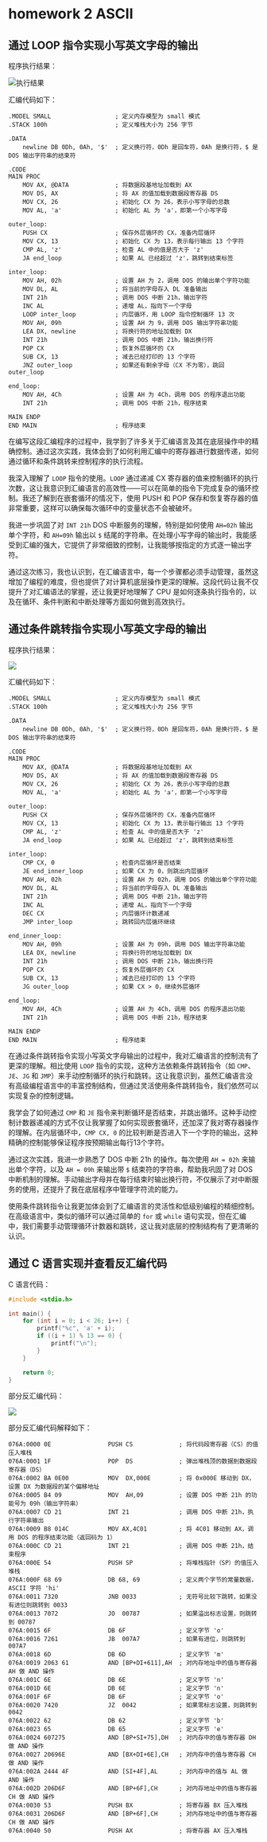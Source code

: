 # homework 2 ASCII

## 通过 LOOP 指令实现小写英文字母的输出

程序执行结果：

![执行结果](source_image/hw201.png)

汇编代码如下：

```
.MODEL SMALL                  ; 定义内存模型为 small 模式
.STACK 100h                   ; 定义堆栈大小为 256 字节

.DATA
    newline DB 0Dh, 0Ah, '$'  ; 定义换行符，0Dh 是回车符，0Ah 是换行符，$ 是 DOS 输出字符串的结束符

.CODE
MAIN PROC
    MOV AX, @DATA             ; 将数据段基地址加载到 AX
    MOV DS, AX                ; 将 AX 的值加载到数据段寄存器 DS
    MOV CX, 26                ; 初始化 CX 为 26，表示小写字母的总数
    MOV AL, 'a'               ; 初始化 AL 为 'a'，即第一个小写字母

outer_loop:
    PUSH CX                   ; 保存外层循环的 CX，准备内层循环
    MOV CX, 13                ; 初始化 CX 为 13，表示每行输出 13 个字符
    CMP AL, 'z'               ; 检查 AL 中的值是否大于 'z'
    JA end_loop               ; 如果 AL 已经超过 'z'，跳转到结束标签

inter_loop:
    MOV AH, 02h               ; 设置 AH 为 2，调用 DOS 的输出单个字符功能
    MOV DL, AL                ; 将当前的字母存入 DL 准备输出
    INT 21h                   ; 调用 DOS 中断 21h，输出字符
    INC AL                    ; 递增 AL，指向下一个字母
    LOOP inter_loop           ; 内层循环，用 LOOP 指令控制循环 13 次
    MOV AH, 09h               ; 设置 AH 为 9，调用 DOS 输出字符串功能
    LEA DX, newline           ; 将换行符的地址加载到 DX
    INT 21h                   ; 调用 DOS 中断 21h，输出换行符
    POP CX                    ; 恢复外层循环的 CX
    SUB CX, 13                ; 减去已经打印的 13 个字符
    JNZ outer_loop            ; 如果还有剩余字母（CX 不为零），跳回 outer_loop

end_loop:
    MOV AH, 4Ch               ; 设置 AH 为 4Ch，调用 DOS 的程序退出功能
    INT 21h                   ; 调用 DOS 中断 21h，程序结束

MAIN ENDP
END MAIN                      ; 程序结束
```

在编写这段汇编程序的过程中，我学到了许多关于汇编语言及其在底层操作中的精确控制。通过这次实践，我体会到了如何利用汇编中的寄存器进行数据传递，如何通过循环和条件跳转来控制程序的执行流程。

我深入理解了 `LOOP` 指令的使用。`LOOP` 通过递减 CX 寄存器的值来控制循环的执行次数，这让我意识到汇编语言的高效性——可以在简单的指令下完成复杂的循环控制。我还了解到在嵌套循环的情况下，使用 PUSH 和 POP 保存和恢复寄存器的值非常重要，这样可以确保每次循环中的变量状态不会被破坏。

我进一步巩固了对 `INT 21h` DOS 中断服务的理解，特别是如何使用 `AH=02h` 输出单个字符，和 `AH=09h` 输出以 `$` 结尾的字符串。在处理小写字母的输出时，我能感受到汇编的强大，它提供了非常细致的控制，让我能够按指定的方式逐一输出字符。

通过这次练习，我也认识到，在汇编语言中，每一个步骤都必须手动管理，虽然这增加了编程的难度，但也提供了对计算机底层操作更深的理解。这段代码让我不仅提升了对汇编语法的掌握，还让我更好地理解了 CPU 是如何逐条执行指令的，以及在循环、条件判断和中断处理等方面如何做到高效执行。

## 通过条件跳转指令实现小写英文字母的输出

程序执行结果：

![](source_image/hw202.png)

汇编代码如下：

```
.MODEL SMALL                  ; 定义内存模型为 small 模式
.STACK 100h                   ; 定义堆栈大小为 256 字节

.DATA
    newline DB 0Dh, 0Ah, '$'  ; 定义换行符，0Dh 是回车符，0Ah 是换行符，$ 是 DOS 输出字符串的结束符

.CODE
MAIN PROC
    MOV AX, @DATA             ; 将数据段基地址加载到 AX
    MOV DS, AX                ; 将 AX 的值加载到数据段寄存器 DS
    MOV CX, 26                ; 初始化 CX 为 26，表示小写字母的总数
    MOV AL, 'a'               ; 初始化 AL 为 'a'，即第一个小写字母

outer_loop:
    PUSH CX                   ; 保存外层循环的 CX，准备内层循环
    MOV CX, 13                ; 初始化 CX 为 13，表示每行输出 13 个字符
    CMP AL, 'z'               ; 检查 AL 中的值是否大于 'z'
    JA end_loop               ; 如果 AL 已经超过 'z'，跳转到结束标签

inter_loop:
    CMP CX, 0                 ; 检查内层循环是否结束
    JE end_inner_loop         ; 如果 CX 为 0，则跳出内层循环
    MOV AH, 02h               ; 设置 AH 为 02h，调用 DOS 的输出单个字符功能
    MOV DL, AL                ; 将当前的字母存入 DL 准备输出
    INT 21h                   ; 调用 DOS 中断 21h，输出字符
    INC AL                    ; 递增 AL，指向下一个字母
    DEC CX                    ; 内层循环计数递减
    JMP inter_loop            ; 跳转回内层循环继续

end_inner_loop:
    MOV AH, 09h               ; 设置 AH 为 09h，调用 DOS 输出字符串功能
    LEA DX, newline           ; 将换行符的地址加载到 DX
    INT 21h                   ; 调用 DOS 中断 21h，输出换行符
    POP CX                    ; 恢复外层循环的 CX
    SUB CX, 13                ; 减去已经打印的 13 个字符
    JG outer_loop             ; 如果 CX > 0，继续外层循环

end_loop:
    MOV AH, 4Ch               ; 设置 AH 为 4Ch，调用 DOS 的程序退出功能
    INT 21h                   ; 调用 DOS 中断 21h，程序结束

MAIN ENDP
END MAIN                      ; 程序结束
```

在通过条件跳转指令实现小写英文字母输出的过程中，我对汇编语言的控制流有了更深的理解。相比使用 `LOOP` 指令的实现，这种方法依赖条件跳转指令（如 `CMP`、`JE`、`JG` 和 `JMP`）来手动控制循环的执行和跳转。这让我意识到，虽然汇编语言没有高级编程语言中的丰富控制结构，但通过灵活使用条件跳转指令，我们依然可以实现复杂的控制逻辑。

我学会了如何通过 `CMP` 和 `JE` 指令来判断循环是否结束，并跳出循环。这种手动控制计数器递减的方式不仅让我掌握了如何实现嵌套循环，还加深了我对寄存器操作的理解。在内层循环中，`CMP CX, 0` 的比较判断是否进入下一个字符的输出，这种精确的控制能够保证程序按预期输出每行13个字符。

通过这次实践，我进一步熟悉了 DOS 中断 21h 的操作。每次使用 `AH = 02h` 来输出单个字符，以及 `AH = 09h` 来输出带 `$` 结束符的字符串，帮助我巩固了对 DOS 中断机制的理解。手动输出字母并在每行结束时输出换行符，不仅展示了对中断服务的使用，还提升了我在底层程序中管理字符流的能力。

使用条件跳转指令让我更加体会到了汇编语言的灵活性和低级别编程的精细控制。在高级语言中，类似的循环可以通过简单的 `for` 或 `while` 语句实现，但在汇编中，我们需要手动管理循环计数器和跳转，这让我对底层的控制结构有了更清晰的认识。

## 通过 C 语言实现并查看反汇编代码

C 语言代码：

```c
#include <stdio.h>

int main() {
    for (int i = 0; i < 26; i++) {
        printf("%c", 'a' + i);
        if ((i + 1) % 13 == 0) {
            printf("\n");
        }
    }

    return 0;
}
```

部分反汇编代码：

![](source_image/hw203.png)

部分反汇编代码解释如下：

```
076A:0000 0E                PUSH CS             ; 将代码段寄存器（CS）的值压入堆栈
076A:0001 1F                POP  DS             ; 弹出堆栈顶的数据到数据段寄存器（DS）
076A:0002 BA 0E00           MOV  DX,000E        ; 将 0x000E 移动到 DX，设置 DX 为数据段的某个偏移地址
076A:0005 B4 09             MOV  AH,09          ; 设置 DOS 中断 21h 的功能号为 09h（输出字符串）
076A:0007 CD 21             INT 21              ; 调用 DOS 中断 21h，执行字符串输出
076A:0009 B8 014C           MOV AX,4C01         ; 将 4C01 移动到 AX，调用 DOS 的程序结束功能（返回码为 1）
076A:000C CD 21             INT 21              ; 调用 DOS 中断 21h，结束程序
076A:000E 54                PUSH SP             ; 将堆栈指针（SP）的值压入堆栈
076A:000F 68 69             DB 68, 69           ; 定义两个字节的常量数据，ASCII 字符 'hi'
076A:0011 7320              JNB 0033            ; 无符号比较下跳转，如果没有进位则跳转到 0033
076A:0013 7072              JO  00787           ; 如果溢出标志设置，则跳转到 00787
076A:0015 6F                DB 6F               ; 定义字节 'o'
076A:0016 7261              JB  007A7           ; 如果有进位，则跳转到 007A7
076A:0018 6D                DB 6D               ; 定义字节 'm'
076A:0019 2063 61           AND [BP+DI+611],AH  ; 对内存地址中的值与寄存器 AH 做 AND 操作
076A:001C 6E                DB 6E               ; 定义字节 'n'
076A:001D 6E                DB 6E               ; 定义字节 'n'
076A:001F 6F                DB 6F               ; 定义字节 'o'
076A:0020 7420              JZ  0042            ; 如果零标志设置，则跳转到 0042
076A:0022 62                DB 62               ; 定义字节 'b'
076A:0023 65                DB 65               ; 定义字节 'e'
076A:0024 607275            AND [BP+SI+75],DH   ; 对内存中的值与寄存器 DH 做 AND 操作
076A:0027 20696E            AND [BX+DI+6E],CH   ; 对内存中的值与寄存器 CH 做 AND 操作
076A:002A 2444 4F           AND [SI+4F],AL      ; 对内存中的值与 AL 做 AND 操作
076A:002D 206D6F            AND [BP+6F],CH      ; 对内存地址中的值与寄存器 CH 做 AND 操作
076A:0030 53                PUSH BX             ; 将寄存器 BX 压入堆栈
076A:0031 206D6F            AND [BP+6F],CH      ; 对内存地址中的值与寄存器 CH 做 AND 操作
076A:0040 50                PUSH AX             ; 将寄存器 AX 压入堆栈
```
